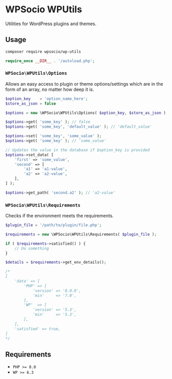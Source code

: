 # WPSocio WPUtils

Utilities for WordPress plugins and themes.

## Usage

```bash
composer require wpsocio/wp-utils
```

```php
require_once __DIR__ . '/autoload.php';
```

### `WPSocio\WPUtils\Options`

Allows an easy access to plugin or theme options/settings which are in the form of an array, no matter how deep it is.

```php
$option_key    = 'option_name_here';
$store_as_json = false

$options = new \WPSocio\WPUtils\Options( $option_key, $store_as_json );

$options->get( 'some_key' ); // false
$options->get( 'some_key', 'default_value' ); // 'default_value'

$options->set( 'some_key', 'some_value' );
$options->get( 'some_key' ); // 'some_value'

// Updates the value in the database if $option_key is provided
$options->set_data( [
    'first' => 'some_value',
    'second' => [
        'a1' => 'a1-value',
        'a2' => 'a2-value',
    ],
] );

$options->get_path( 'second.a2' ); // 'a2-value'

```

### `WPSocio\WPUtils\Requirements`

Checks if the environment meets the requirements.

```php
$plugin_file = '/path/to/plugin/file.php';

$requirements = new \WPSocio\WPUtils\Requirements( $plugin_file );

if ( $requirements->satisfied() ) {
    // Do something
}

$details = $requirements->get_env_details();

/*
[
    'data' => [
        'PHP' => [
            'version' => '8.0.0',
            'min'     => '7.0',
        ],
        'WP'  => [
            'version' => '5.3',
            'min'     => '5.3',
        ],
    ],
    'satisfied' => true,
]
*/
```

## Requirements

- `PHP >= 8.0`
- `WP >= 6.3`
